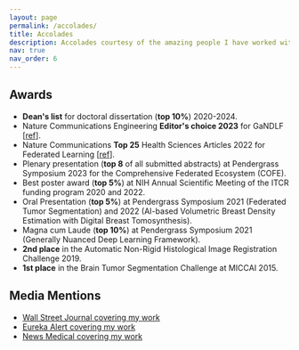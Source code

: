 ```yaml
---
layout: page
permalink: /accolades/
title: Accolades
description: Accolades courtesy of the amazing people I have worked with.
nav: true
nav_order: 6
---
```


## Awards

- **Dean's list** for doctoral dissertation (**top 10%**) 2020-2024.
- Nature Communications Engineering **Editor's choice 2023** for GaNDLF [[ref](https://www.nature.com/articles/s44172-023-00151-7#Sec4)].
- Nature Communications **Top 25** Health Sciences Articles 2022 for Federated Learning [[ref](https://www.nature.com/collections/hefjafigfj#:~:text=cancer%20boundary%20detection-,Federated%20ML%20(FL),-provides%20an%20alternative)].
- Plenary presentation (**top 8** of all submitted abstracts) at Pendergrass Symposium 2023 for the Comprehensive Federated Ecosystem (COFE).
- Best poster award (**top 5%**) at NIH Annual Scientific Meeting of the ITCR funding program 2020 and 2022. 
- Oral Presentation (**top 5%**) at Pendergrass Symposium 2021 (Federated Tumor Segmentation) and 2022 (AI-based Volumetric Breast Density Estimation with Digital Breast Tomosynthesis).
- Magna cum Laude (**top 10%**) at Pendergrass Symposium 2021 (Generally Nuanced Deep Learning Framework).
- **2nd place** in the Automatic Non-Rigid Histological Image Registration Challenge 2019.
- **1st place** in the Brain Tumor Segmentation Challenge at MICCAI 2015.

## Media Mentions

- [Wall Street Journal covering my work](https://www.wsj.com/articles/intel-health-institutions-to-use-emerging-ai-technique-to-improve-tumor-detection-11589191200) 
- [Eureka Alert covering my work](https://www.eurekalert.org/pub_releases/2020-07/uops-nml072720.php)
- [News Medical covering my work](https://www.news-medical.net/news/20200728/Federated-learning-approach-can-help-answer-different-medical-questions.aspx)
